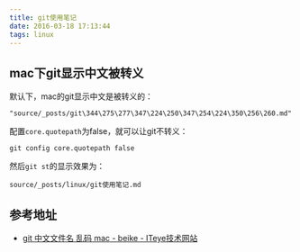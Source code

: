 ```yaml
---
title: git使用笔记
date: 2016-03-18 17:13:44
tags: linux
---
```


## mac下git显示中文被转义
默认下，mac的git显示中文是被转义的：

    "source/_posts/git\344\275\277\347\224\250\347\254\224\350\256\260.md"

配置`core.quotepath`为false，就可以让git不转义：

    git config core.quotepath false

然后`git st`的显示效果为：

    source/_posts/linux/git使用笔记.md

## 参考地址
- [git 中文文件名 乱码 mac - beike - ITeye技术网站](http://beike.iteye.com/blog/1075682)
